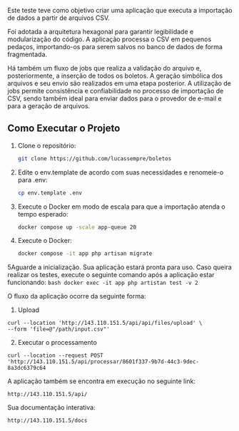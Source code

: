 Este teste teve como objetivo criar uma aplicação que executa a importação de dados a partir de arquivos CSV.

Foi adotada a arquitetura hexagonal para garantir legibilidade e modularização do código. A aplicação processa o CSV em pequenos pedaços, importando-os para serem salvos no banco de dados de forma fragmentada.

Há também um fluxo de jobs que realiza a validação do arquivo e, posteriormente, a inserção de todos os boletos. A geração simbólica dos arquivos e seu envio são realizados em uma etapa posterior. A utilização de jobs permite consistência e confiabilidade no processo de importação de CSV, sendo também ideal para enviar dados para o provedor de e-mail e para a geração de arquivos.



## Como Executar o Projeto

1. Clone o repositório:
   ```bash
   git clone https://github.com/lucassempre/boletos
   ```

2. Edite o env.template de acordo com suas necessidades e renomeie-o para .env:
    ```bash
    cp env.template .env
    ```

3. Execute o Docker em modo de escala para que a importação atenda o tempo esperado:
    ```bash
    docker compose up -scale app-queue 20
   ```

4. Execute o Docker:
    ```bash
    docker compose -it app php artisan migrate
    ```

5Aguarde a inicialização. Sua aplicação estará pronta para uso. Caso queira realizar os testes, execute o seguinte comando após a aplicação estar funcionando:
    ```bash
    docker exec -it app php artistan test -v 2
    ```

O fluxo da aplicação ocorre da seguinte forma:
1. Upload 
```
curl --location 'http://143.110.151.5/api/api/files/upload' \
--form 'file=@"/path/input.csv"'
```
2. Executar o processamento
```
curl --location --request POST 'http://143.110.151.5/api/processar/8601f337-9b7d-44c3-9dec-8a3dc6379c64
```


A aplicação também se encontra em execução no seguinte link:
```
http://143.110.151.5/api/
```
Sua documentação interativa:
```
http://143.110.151.5/docs
```